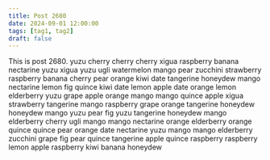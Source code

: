 ```yaml
---
title: Post 2680
date: 2024-09-01 12:00:00
tags: [tag1, tag2]
draft: false
---
```

This is post 2680.
yuzu
cherry
cherry
cherry
xigua
raspberry
banana
nectarine
yuzu
xigua
yuzu
ugli
watermelon
mango
pear
zucchini
strawberry
raspberry
banana
cherry
pear
orange
kiwi
date
tangerine
honeydew
mango
nectarine
lemon
fig
quince
kiwi
date
lemon
apple
date
orange
lemon
elderberry
yuzu
grape
apple
orange
mango
mango
quince
apple
xigua
strawberry
tangerine
mango
raspberry
grape
orange
tangerine
honeydew
honeydew
mango
yuzu
pear
fig
yuzu
tangerine
honeydew
mango
elderberry
cherry
ugli
mango
mango
nectarine
orange
elderberry
orange
quince
quince
pear
orange
date
nectarine
yuzu
mango
mango
elderberry
zucchini
grape
fig
pear
quince
tangerine
apple
quince
raspberry
raspberry
lemon
apple
raspberry
kiwi
banana
honeydew

